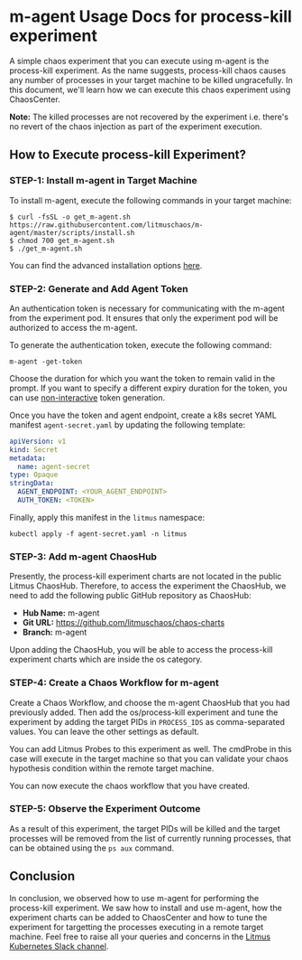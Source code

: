# m-agent Usage Docs for process-kill experiment

A simple chaos experiment that you can execute using m-agent is the process-kill experiment. As the name suggests, process-kill chaos causes any number of processes in your target machine to be killed ungracefully. In this document, we'll learn how we can execute this chaos experiment using ChaosCenter.

**Note:** The killed processes are not recovered by the experiment i.e. there's no revert of the chaos injection as part of the experiment execution.  

## How to Execute process-kill Experiment?
### STEP-1: Install m-agent in Target Machine
To install m-agent, execute the following commands in your target machine:
```
$ curl -fsSL -o get_m-agent.sh https://raw.githubusercontent.com/litmuschaos/m-agent/master/scripts/install.sh
$ chmod 700 get_m-agent.sh
$ ./get_m-agent.sh
```

You can find the advanced installation options [here](./README.md#installation).

### STEP-2: Generate and Add Agent Token
An authentication token is necessary for communicating with the m-agent from the experiment pod. It ensures that only the experiment pod will be authorized to access the m-agent.

To generate the authentication token, execute the following command:
```
m-agent -get-token
```

Choose the duration for which you want the token to remain valid in the prompt. If you want to specify a different expiry duration for the token, you can use [non-interactive](./README.md#usage) token generation.

Once you have the token and agent endpoint, create a k8s secret YAML manifest `agent-secret.yaml` by updating the following template:
```yaml
apiVersion: v1
kind: Secret
metadata:
  name: agent-secret
type: Opaque
stringData:
  AGENT_ENDPOINT: <YOUR_AGENT_ENDPOINT>
  AUTH_TOKEN: <TOKEN>
```

Finally, apply this manifest in the `litmus` namespace:
```
kubectl apply -f agent-secret.yaml -n litmus
```

### STEP-3: Add m-agent ChaosHub
Presently, the process-kill experiment charts are not located in the public Litmus ChaosHub. Therefore, to access the experiment the ChaosHub, we need to add the following public GitHub repository as ChaosHub:

- **Hub Name:** m-agent
- **Git URL:** https://github.com/litmuschaos/chaos-charts 
- **Branch:** m-agent

Upon adding the ChaosHub, you will be able to access the process-kill experiment charts which are inside the os category.

### STEP-4: Create a Chaos Workflow for m-agent
Create a Chaos Workflow, and choose the m-agent ChaosHub that you had previously added. Then add the os/process-kill experiment and tune the experiment by adding the target PIDs in `PROCESS_IDS` as comma-separated values. You can leave the other settings as default.

You can add Litmus Probes to this experiment as well. The cmdProbe in this case will execute in the target machine so that you can validate your chaos hypothesis condition within the remote target machine.

You can now execute the chaos workflow that you have created.

### STEP-5: Observe the Experiment Outcome
As a result of this experiment, the target PIDs will be killed and the target processes will be removed from the list of currently running processes, that can be obtained using the `ps aux` command.

## Conclusion
In conclusion, we observed how to use m-agent for performing the process-kill experiment. We saw how to install and use m-agent, how the experiment charts can be added to ChaosCenter and how to tune the experiment for targetting the processes executing in a remote target machine. Feel free to raise all your queries and concerns in the [Litmus Kubernetes Slack channel](https://kubernetes.slack.com/?redir=%2Farchives%2FCNXNB0ZTN).